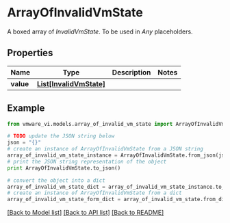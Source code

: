 # ArrayOfInvalidVmState

A boxed array of *InvalidVmState*. To be used in *Any* placeholders. 

## Properties
Name | Type | Description | Notes
------------ | ------------- | ------------- | -------------
**value** | [**List[InvalidVmState]**](InvalidVmState.md) |  | 

## Example

```python
from vmware_vi.models.array_of_invalid_vm_state import ArrayOfInvalidVmState

# TODO update the JSON string below
json = "{}"
# create an instance of ArrayOfInvalidVmState from a JSON string
array_of_invalid_vm_state_instance = ArrayOfInvalidVmState.from_json(json)
# print the JSON string representation of the object
print ArrayOfInvalidVmState.to_json()

# convert the object into a dict
array_of_invalid_vm_state_dict = array_of_invalid_vm_state_instance.to_dict()
# create an instance of ArrayOfInvalidVmState from a dict
array_of_invalid_vm_state_form_dict = array_of_invalid_vm_state.from_dict(array_of_invalid_vm_state_dict)
```
[[Back to Model list]](../README.md#documentation-for-models) [[Back to API list]](../README.md#documentation-for-api-endpoints) [[Back to README]](../README.md)



